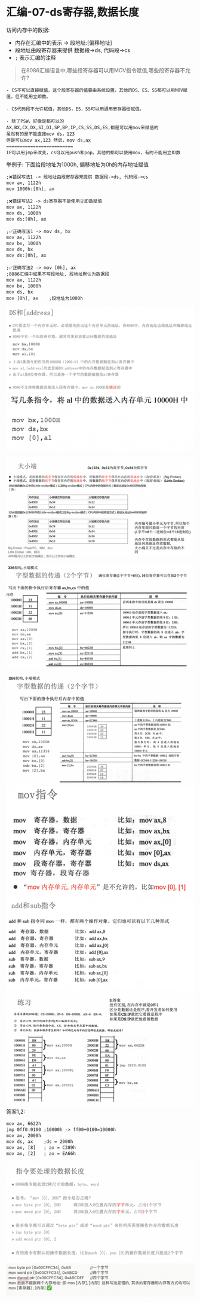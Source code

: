 # 汇编-07-ds寄存器,数据长度

访问内存中的数据: 

- 内存在汇编中的表示 -> 段地址:[偏移地址]       
- 段地址由段寄存器来提供 数据段->ds, 代码段->cs
- `;` 表示汇编的注释

> 在8086汇编语言中,哪些段寄存器可以用MOV指令赋值,哪些段寄存器不允许?

```
- CS不可以直接赋值，这个段寄存器的值要由系统设置。其他的DS、ES、SS都可以用MOV赋值，但不能用立即数。

- CS代码段不允许赋值，其他DS，ES，SS可以用通用寄存器给赋值。

- 除了PSW，好像是都可以的
AX,BX,CX,DX,SI,DI,SP,BP,IP,CS,SS,DS,ES,都是可以用mov来赋值的
虽然有的是不能直接mov ds，123
但是可以mov ax,123 然后，mov ds,ax
=========================
IP可以用jmp来改变，cs可以用push和pop。其他的都可以使用mov，有的不能用立即数
```

举例子: 下面给段地址为1000h, 偏移地址为0h的内存地址赋值

```
;❌错误写法1 -> 段地址由段寄存器来提供 数据段->ds, 代码段->cs
mov ax, 1122h
mov 1000h:[0h], ax

;❌错误写法2 -> ds寄存器不能使用立即数赋值
mov ax, 1122h
mov ds, 1000h
mov ds:[0h], ax

;✅正确写法1 -> mov ds, bx
mov ax, 1122h
mov bx, 1000h
mov ds, bx
mov ds:[0h], ax

;✅正确写法2 -> mov [0h], ax
;8086汇编中如果不写段地址, 段地址默认为数据段
mov ax, 1122h 
mov bx, 1000h
mov ds, bx
mov [0h], ax    ;段地址为1000h
```

![ds_01](media/15721859392207/ds_01.png)
![ds_02](media/15721859392207/ds_02.png)

![endian_01](media/15721859392207/endian_01.png)

![ds_03](media/15721859392207/ds_03.png)

![ds_04](media/15721859392207/ds_04.png)
![mov](media/15721859392207/mov.png)
![add](media/15721859392207/add.png)
![more](media/15721859392207/more.png)
答案1,2: 

```
mov ax, 6622h
jmp 0ff0:0100 ;10000h -> ff00+0100=10000h
mov ax, 2000h
mov ds, ax    ;ds = 2000h
mov ax, [8]   ; ax = C389h
mov ax, [2]   ; ax = EA66h
```
![word](media/15721859392207/word.png)
![word_02](media/15721859392207/word_02.png)











